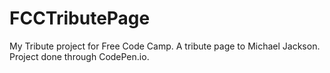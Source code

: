 # FCCTributePage
My Tribute project for Free Code Camp. A tribute page to Michael Jackson. Project done through CodePen.io.
